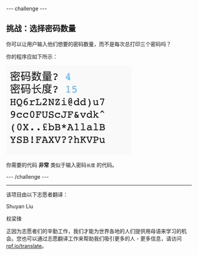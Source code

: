 --- challenge ---
## 挑战：选择密码数量
你可以让用户输入他们想要的密码数量，而不是每次总打印三个密码吗？

你的程序应如下所示：

![截屏](images/passwords-choose-number.png)

你需要的代码 __非常__ 类似于输入密码`长度` 的代码。



--- /challenge ---


***
该项目由以下志愿者翻译：

Shuyan Liu

权梁锋

正因为志愿者们的辛勤工作，我们才能为世界各地的人们提供用母语来学习的机会。您也可以通过志愿翻译工作来帮助我们吸引更多的人 - 更多信息，请访问[rpf.io/translate](https://rpf.io/translate)。